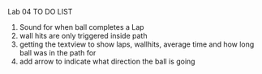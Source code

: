 Lab 04
TO DO LIST
1. Sound for when ball completes a Lap
2. wall hits are only triggered inside path
3. getting the textview to show laps, wallhits, average time and how long ball was in the path for
4. add arrow to indicate what direction the ball is going
